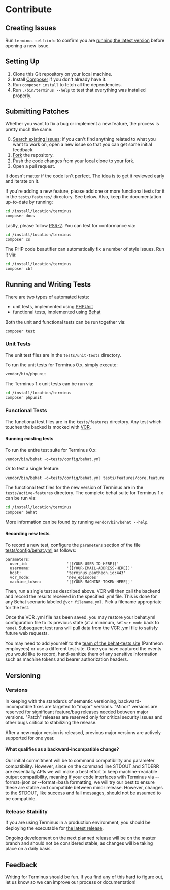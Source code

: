Contribute
==========

Creating Issues
---------------

Run `terminus self:info` to confirm you are [running the latest version](https://github.com/pantheon-systems/terminus/releases) before opening a new issue.

Setting Up
----------

1. Clone this Git repository on your local machine.
2. Install [Composer](https://getcomposer.org/) if you don't already have it.
3. Run `composer install` to fetch all the dependencies.
4. Run `./bin/terminus --help` to test that everything was installed properly.

Submitting Patches
------------------

Whether you want to fix a bug or implement a new feature, the process is pretty much the same:

0. [Search existing issues](https://github.com/pantheon-systems/terminus/issues); if you can't find anything related to what you want to work on, open a new issue so that you can get some initial feedback.
1. [Fork](https://github.com/pantheon-systems/terminus/fork) the repository.
2. Push the code changes from your local clone to your fork.
3. Open a pull request.

It doesn't matter if the code isn't perfect. The idea is to get it reviewed early and iterate on it.

If you're adding a new feature, please add one or more functional tests for it in the `tests/features/` directory. See below. Also, keep the documentation up-to-date by running:

  ```bash
  cd /install/location/terminus
  composer docs
  ```


Lastly, please follow [PSR-2](http://www.php-fig.org/psr/psr-2/).  You can test for conformance via:
  ```bash
  cd /install/location/terminus
  composer cs
  ```
The PHP code beautifier can automatically fix a number of style issues. Run it via:
  ```bash
  cd /install/location/terminus
  composer cbf
  ```

Running and Writing Tests
-------------------------

There are two types of automated tests:

* unit tests, implemented using [PHPUnit](http://phpunit.de/)
* functional tests, implemented using [Behat](http://behat.org)

Both the unit and functional tests can be run together via:

`composer test`

### Unit Tests

The unit test files are in the `tests/unit-tests` directory.

To run the unit tests for Terminus 0.x, simply execute:

  `vendor/bin/phpunit`
  
The Terminus 1.x unit tests can be run via:

  ```bash
  cd /install/location/terminus
  composer phpunit
  ```


### Functional Tests

The functional test files are in the `tests/features` directory. Any test which touches the backed is mocked with [VCR](http://php-vcr.github.io).

#### Running existing tests

To run the entire test suite for Terminus 0.x:

  `vendor/bin/behat -c=tests/config/behat.yml`

Or to test a single feature:

  `vendor/bin/behat -c=tests/config/behat.yml tests/features/core.feature`

The functional test files for the new version of Terminus are in the `tests/active-features` directory. The complete behat suite for Terminus 1.x can be run via:

  ```bash
  cd /install/location/terminus
  composer behat
  ```

More information can be found by running `vendor/bin/behat --help`.

#### Recording new tests

To record a new test, configure the `parameters` section of the file [tests/config/behat.yml](tests/config/behat.yml) as follows:
```
parameters:
  user_id:                 '[[YOUR-USER-ID-HERE]]'
  username:                '[[YOUR-EMAIL-ADDRESS-HERE]]'
  host:                    'terminus.pantheon.io:443'
  vcr_mode:                'new_episodes'
  machine_token:           '[[YOUR-MACHINE-TOKEN-HERE]]'
```
Then, run a single test as described above. VCR will then call the backend and record the results received in the specified .yml file. This is done for any Behat scenario labeled `@vcr filename.yml`. Pick a filename appropriate for the test.

Once the VCR .yml file has been saved, you may restore your behat.yml configuration file to its previous state (at a minimum, set `vcr_mode` back to `none`). Subsequent test runs will pull data from the VCR .yml file to satisfy future web requests.

You may need to add yourself to the [team of the behat-tests site](https://admin.dashboard.pantheon.io/sites/e885f5fe-6644-4df6-a292-68b2b57c33ad#dev/code) (Pantheon employees) or use a different test site. Once you have captured the events you would like to record, hand-sanitize them of any sensitive information such as machine tokens and bearer authorization headers.

Versioning
----------

### Versions

In keeping with the standards of semantic versioning, backward-incompatible fixes are targeted to "major" versions. "Minor" versions are reserved for significant feature/bug releases needed between major versions. "Patch" releases are reserved only for critical security issues and other bugs critical to stabilizing the release.

After a new major version is released, previous major versions are actively supported for one year.

#### What qualifies as a backward-incompatible change?

Our initial commitment will be to command compatibility and parameter compatibility. However, since on the command line STDOUT and STDERR are essentially APIs we will make a best effort to keep machine-readable output compatibility, meaning if your code interfaces with Terminus via --format=json or --format=bash formatting, we will try our best to ensure these are stable and compatible between minor release. However, changes to the STDOUT, like success and fail messages, should not be assumed to be compatible.

### Release Stability

If you are using Terminus in a production environment, you should be deploying the executable for [the latest release](https://github.com/pantheon-systems/terminus/releases).

Ongoing development on the next planned release will be on the master branch and should not be considered stable, as changes will be taking place on a daily basis.

Feedback
--------

Writing for Terminus should be fun. If you find any of this hard to figure out, let us know so we can improve our process or documentation!
